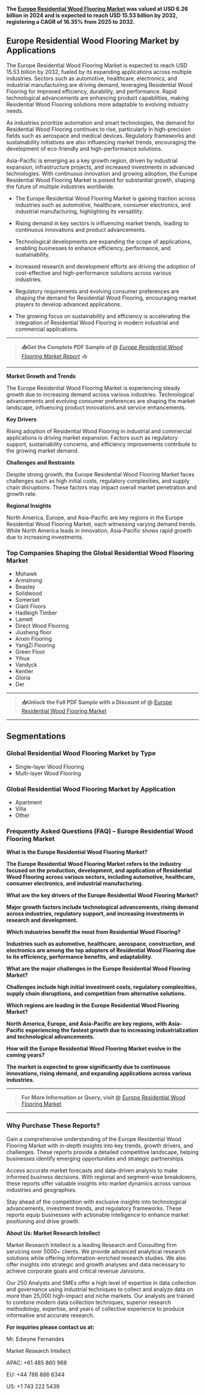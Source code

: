 <p><strong>The <a href="https://www.marketresearchintellect.com/download-sample/?rid=933372&amp;utm_source=Pulse-April-Europe&amp;utm_medium=852">Europe Residential Wood Flooring Market</a> was valued at USD 6.26 billion in 2024 and is expected to reach USD 15.53 billion by 2032, registering a CAGR of 16.35% from 2025 to 2032.</strong></p><h2>Europe Residential Wood Flooring Market by Applications&nbsp;</h2><p><p>The Europe Residential Wood Flooring Market is expected to reach USD 15.53 billion by 2032, fueled by its expanding applications across multiple industries. Sectors such as automotive, healthcare, electronics, and industrial manufacturing are driving demand, leveraging Residential Wood Flooring for improved efficiency, durability, and performance. Rapid technological advancements are enhancing product capabilities, making Residential Wood Flooring solutions more adaptable to evolving industry needs.</p><p>As industries prioritize automation and smart technologies, the demand for Residential Wood Flooring continues to rise, particularly in high-precision fields such as aerospace and medical devices. Regulatory frameworks and sustainability initiatives are also influencing market trends, encouraging the development of eco-friendly and high-performance solutions.</p><p>Asia-Pacific is emerging as a key growth region, driven by industrial expansion, infrastructure projects, and increased investments in advanced technologies. With continuous innovation and growing adoption, the Europe Residential Wood Flooring Market is poised for substantial growth, shaping the future of multiple industries worldwide.</p></p><ul><li><p>The Europe Residential Wood Flooring Market is gaining traction across industries such as automotive, healthcare, consumer electronics, and industrial manufacturing, highlighting its versatility.</p></li><li><p>Rising demand in key sectors is influencing market trends, leading to continuous innovations and product advancements.</p></li><li><p>Technological developments are expanding the scope of applications, enabling businesses to enhance efficiency, performance, and sustainability.</p></li><li><p>Increased research and development efforts are driving the adoption of cost-effective and high-performance solutions across various industries.</p></li><li><p>Regulatory requirements and evolving consumer preferences are shaping the demand for Residential Wood Flooring, encouraging market players to develop advanced applications.</p></li><li><p>The growing focus on sustainability and efficiency is accelerating the integration of Residential Wood Flooring in modern industrial and commercial applications.</p></li></ul><hr /><blockquote><p><strong><span class="font-[700]">📥Get the Complete PDF Sample of @ </span></strong><em><span class="font-[700]"><a href="https://www.marketresearchintellect.com/download-sample/?rid=933372&amp;utm_source=Pulse-April-Europe&amp;utm_medium=852" target="_blank" data-tracking-control-name="article-ssr-frontend-pulse_little-text-block" data-tracking-will-navigate="" data-test-link="">Europe Residential Wood Flooring Market Report</a>&nbsp;📥</span></em></p></blockquote><hr /><p class="" data-start="77" data-end="360"><strong data-start="77" data-end="105">Market Growth and Trends</strong></p><p class="" data-start="77" data-end="360">The Europe Residential Wood Flooring Market is experiencing steady growth due to increasing demand across various industries. Technological advancements and evolving consumer preferences are shaping the market landscape, influencing product innovations and service enhancements.</p><p class="" data-start="362" data-end="606"><strong data-start="362" data-end="377">Key Drivers</strong></p><p class="" data-start="362" data-end="606">Rising adoption of Residential Wood Flooring in industrial and commercial applications is driving market expansion. Factors such as regulatory support, sustainability concerns, and efficiency improvements contribute to the growing market demand.</p><p class="" data-start="608" data-end="849"><strong data-start="608" data-end="637">Challenges and Restraints</strong></p><p class="" data-start="608" data-end="849">Despite strong growth, the Europe Residential Wood Flooring Market faces challenges such as high initial costs, regulatory complexities, and supply chain disruptions. These factors may impact overall market penetration and growth rate.</p><p class="" data-start="851" data-end="1095"><strong data-start="851" data-end="872">Regional Insights</strong></p><p class="" data-start="851" data-end="1095">North America, Europe, and Asia-Pacific are key regions in the Europe Residential Wood Flooring Market, each witnessing varying demand trends. While North America leads in innovation, Asia-Pacific shows rapid growth due to increasing investments.</p><p><h3>Top Companies Shaping the Global Residential Wood Flooring Market </h3><ul><li>Mohawk</li><li>Armstrong</li><li>Beasley</li><li>Solidwood</li><li>Somerset</li><li>Giant Floors</li><li>Hadleigh Timber</li><li>Lamett</li><li>Direct Wood Flooring</li><li>Jiusheng floor</li><li>Anxin Flooring</li><li>YangZi Flooring</li><li>Green Floor</li><li>Yihua</li><li>Vandyck</li><li>Kentier</li><li>Gloria</li><li>Der</li></ul></p><hr /><blockquote><p><strong>📥Unlock the Full PDF Sample with a Discount of @</strong> <a href="https://www.marketresearchintellect.com/ask-for-discount/?rid=933372&amp;utm_source=Pulse-April-Europe&amp;utm_medium=852">Europe Residential Wood Flooring Market</a></p></blockquote><hr /><p><h2>Segmentations</h2><h3>Global Residential Wood Flooring Market by Type</h3><ul><li>Single-layer Wood Flooring</li><li>Multi-layer Wood Flooring</li></ul><h3>Global Residential Wood Flooring Market by Application</h3><ul><li>Apartment</li><li>Villa</li><li>Other</li></ul></p><h3><strong>Frequently Asked Questions (FAQ) &ndash; Europe Residential Wood Flooring Market</strong></h3><p><strong>What is the Europe Residential Wood Flooring Market?</strong></p><p><strong>The Europe Residential Wood Flooring Market refers to the industry focused on the production, development, and application of Residential Wood Flooring across various sectors, including automotive, healthcare, consumer electronics, and industrial manufacturing.</strong></p><p><strong>What are the key drivers of the Europe Residential Wood Flooring Market?</strong></p><p><strong>Major growth factors include technological advancements, rising demand across industries, regulatory support, and increasing investments in research and development.</strong></p><p><strong>Which industries benefit the most from Residential Wood Flooring?</strong></p><p><strong>Industries such as automotive, healthcare, aerospace, construction, and electronics are among the top adopters of Residential Wood Flooring due to its efficiency, performance benefits, and adaptability.</strong></p><p><strong>What are the major challenges in the Europe Residential Wood Flooring Market?</strong></p><p><strong>Challenges include high initial investment costs, regulatory complexities, supply chain disruptions, and competition from alternative solutions.</strong></p><p><strong>Which regions are leading in the Europe Residential Wood Flooring Market?</strong></p><p><strong>North America, Europe, and Asia-Pacific are key regions, with Asia-Pacific experiencing the fastest growth due to increasing industrialization and technological advancements.</strong></p><p><strong>How will the Europe Residential Wood Flooring Market evolve in the coming years?</strong></p><p><strong>The market is expected to grow significantly due to continuous innovations, rising demand, and expanding applications across various industries.</strong></p><hr /><blockquote><p><span class="font-[700]"><strong>For More Information or Query, visit&nbsp;@</strong>&nbsp;</span><span class="font-[700]"><a href="https://www.marketresearchintellect.com/product/global-residential-wood-flooring-market/?utm_source=Linkedin&utm_medium=852" target="_blank" data-tracking-control-name="article-ssr-frontend-pulse_little-text-block" data-tracking-will-navigate="" data-test-link="">Europe Residential Wood Flooring Market</a></span></p></blockquote><hr /><h3><strong data-start="0" data-end="31">Why Purchase These Reports?</strong></h3><p class="" data-start="35" data-end="297">Gain a comprehensive understanding of the Europe Residential Wood Flooring Market with in-depth insights into key trends, growth drivers, and challenges. These reports provide a detailed competitive landscape, helping businesses identify emerging opportunities and strategic partnerships.</p><p class="" data-start="299" data-end="540">Access accurate market forecasts and data-driven analysis to make informed business decisions. With regional and segment-wise breakdowns, these reports offer valuable insights into market dynamics across various industries and geographies.</p><p class="" data-start="542" data-end="784">Stay ahead of the competition with exclusive insights into technological advancements, investment trends, and regulatory frameworks. These reports equip businesses with actionable intelligence to enhance market positioning and drive growth.</p><p><strong><span class="font-[700]">About Us: Market Research Intellect</span></strong></p><p><span class="">Market Research Intellect is a leading Research and Consulting firm servicing over 5000+ clients. We provide advanced analytical research solutions while offering information-enriched research studies.&nbsp;</span>We also offer insights into strategic and growth analyses and data necessary to achieve corporate goals and critical revenue Janisions.</p><p><span class="">Our 250 Analysts and SMEs offer a high level of expertise in data collection and governance using industrial techniques to collect and analyze data on more than 25,000 high-impact and niche markets. Our analysts are trained to combine modern data collection techniques, superior research methodology, expertise, and years of collective experience to produce informative and accurate research.</span></p><p><strong>For inquiries please contact us at:</strong></p><p>Mr. Edwyne Fernandes</p><p>Market Research Intellect</p><p>APAC: +61 485 860 968</p><p>EU: +44 788 886 6344</p><p>US: +1 743 222 5439</p>